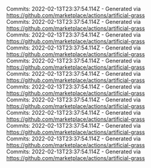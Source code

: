 Commits: 2022-02-13T23:37:54.114Z - Generated via https://github.com/marketplace/actions/artificial-grass
<br>
Commits: 2022-02-13T23:37:54.114Z - Generated via https://github.com/marketplace/actions/artificial-grass
<br>
Commits: 2022-02-13T23:37:54.114Z - Generated via https://github.com/marketplace/actions/artificial-grass
<br>
Commits: 2022-02-13T23:37:54.114Z - Generated via https://github.com/marketplace/actions/artificial-grass
<br>
Commits: 2022-02-13T23:37:54.114Z - Generated via https://github.com/marketplace/actions/artificial-grass
<br>
Commits: 2022-02-13T23:37:54.114Z - Generated via https://github.com/marketplace/actions/artificial-grass
<br>
Commits: 2022-02-13T23:37:54.114Z - Generated via https://github.com/marketplace/actions/artificial-grass
<br>
Commits: 2022-02-13T23:37:54.114Z - Generated via https://github.com/marketplace/actions/artificial-grass
<br>
Commits: 2022-02-13T23:37:54.114Z - Generated via https://github.com/marketplace/actions/artificial-grass
<br>
Commits: 2022-02-13T23:37:54.114Z - Generated via https://github.com/marketplace/actions/artificial-grass
<br>
Commits: 2022-02-13T23:37:54.114Z - Generated via https://github.com/marketplace/actions/artificial-grass
<br>
Commits: 2022-02-13T23:37:54.114Z - Generated via https://github.com/marketplace/actions/artificial-grass
<br>
